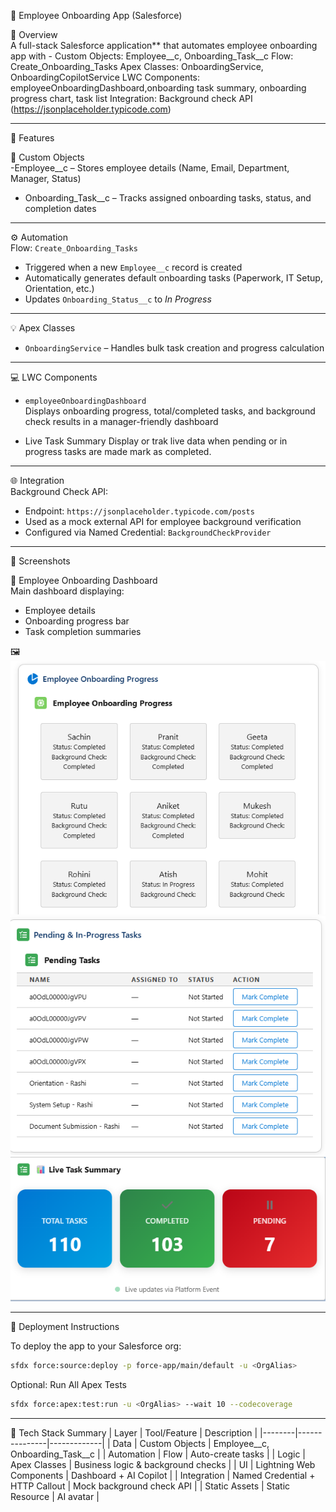  💼 Employee Onboarding App (Salesforce)

 🧩 Overview  
A full-stack Salesforce application** that automates employee onboarding app with - 
Custom Objects: Employee__c, Onboarding_Task__c
Flow: Create_Onboarding_Tasks
Apex Classes: OnboardingService, OnboardingCopilotService
LWC Components: employeeOnboardingDashboard,onboarding task summary, onboarding progress chart, task list 
Integration: Background check API (https://jsonplaceholder.typicode.com)

---

🧱 Features

🧾 Custom Objects  
-Employee__c – Stores employee details (Name, Email, Department, Manager, Status)  
- Onboarding_Task__c – Tracks assigned onboarding tasks, status, and completion dates  

---

 ⚙️ Automation  
Flow: `Create_Onboarding_Tasks`  
- Triggered when a new `Employee__c` record is created  
- Automatically generates default onboarding tasks (Paperwork, IT Setup, Orientation, etc.)  
- Updates `Onboarding_Status__c` to *In Progress*  

---

💡 Apex Classes  
- `OnboardingService` – Handles bulk task creation and progress calculation  
---

 💻 LWC Components  
- `employeeOnboardingDashboard`  
  Displays onboarding progress, total/completed tasks, and background check results in a manager-friendly dashboard  

- Live Task Summary 
  Display or trak live data when pending or in progress tasks are made mark as completed.  

---

 🌐 Integration  
Background Check API:  
- Endpoint: `https://jsonplaceholder.typicode.com/posts`  
- Used as a mock external API for employee background verification  
- Configured via Named Credential: `BackgroundCheckProvider`  

---

 📸 Screenshots

 🧭 Employee Onboarding Dashboard  
Main dashboard displaying:  
- Employee details  
- Onboarding progress bar  
- Task completion summaries  

🖼️ 
   ![Dashboard Screenshot](ass/ass/assets/dashboard.png) 
   ![pending tasks Screenshot](ass/ass/assets/pending%20tasks.png)
   ![live summary Screenshot](ass/ass/assets/live%20summary.png)

---

 🚀 Deployment Instructions

To deploy the app to your Salesforce org:

```bash
sfdx force:source:deploy -p force-app/main/default -u <OrgAlias>
```

 Optional: Run All Apex Tests
```bash
sfdx force:apex:test:run -u <OrgAlias> --wait 10 --codecoverage
```

---
 🧠 Tech Stack Summary
| Layer | Tool/Feature | Description |
|--------|---------------|-------------|
| Data | Custom Objects | Employee__c, Onboarding_Task__c |
| Automation | Flow | Auto-create tasks |
| Logic | Apex Classes | Business logic & background checks |
| UI | Lightning Web Components | Dashboard + AI Copilot |
| Integration | Named Credential + HTTP Callout | Mock background check API |
| Static Assets | Static Resource | AI avatar |

 
